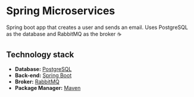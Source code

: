 # Spring Microservices

Spring boot app that creates a user and sends an email.
Uses PostgreSQL as the database and RabbitMQ as the broker ☕️

## Technology stack

- **Database:** [PostgreSQL](https://www.postgresql.org/)
- **Back-end:** [Spring Boot](https://spring.io/)
- **Broker:** [RabbitMQ](https://www.rabbitmq.com/)
- **Package Manager:** [Maven](https://maven.apache.org/)